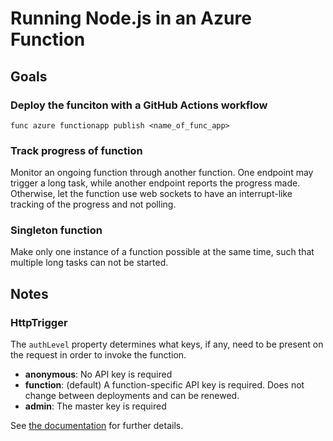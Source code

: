 # Running Node.js in an Azure Function

## Goals

### Deploy the funciton with a GitHub Actions workflow

```
func azure functionapp publish <name_of_func_app>
```

### Track progress of function

Monitor an ongoing function through another function. One endpoint may trigger a
long task, while another endpoint reports the progress made. Otherwise, let the
function use web sockets to have an interrupt-like tracking of the progress and
not polling.

### Singleton function

Make only one instance of a function possible at the same time, such that
multiple long tasks can not be started.

## Notes

### HttpTrigger

The `authLevel` property determines what keys, if any, need to be present on the request in order to invoke the function.

* **anonymous**: No API key is required
* **function**: (default) A function-specific API key is required. Does not change between deployments and can be renewed.
* **admin**: The master key is required

See [the documentation](https://docs.microsoft.com/en-us/java/api/com.microsoft.azure.functions.annotation.httptrigger.authlevel?view=azure-java-stable) for further details.
